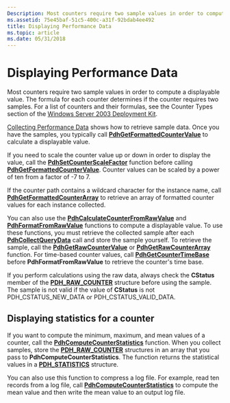 ```yaml
---
Description: Most counters require two sample values in order to compute a displayable value.
ms.assetid: 75e45baf-51c5-400c-a31f-92bdab4ee492
title: Displaying Performance Data
ms.topic: article
ms.date: 05/31/2018
---
```


# Displaying Performance Data

Most counters require two sample values in order to compute a displayable value. The formula for each counter determines if the counter requires two samples. For a list of counters and their formulas, see the Counter Types section of the [Windows Server 2003 Deployment Kit](https://technet.microsoft.com/library/3fb01419-b1ab-4f52-a9f8-09d5ebeb9ef2).

[Collecting Performance Data](collecting-performance-data.md) shows how to retrieve sample data. Once you have the samples, you typically call [**PdhGetFormattedCounterValue**](/windows/desktop/api/Pdh/nf-pdh-pdhgetformattedcountervalue) to calculate a displayable value.

If you need to scale the counter value up or down in order to display the value, call the [**PdhSetCounterScaleFactor**](/windows/desktop/api/Pdh/nf-pdh-pdhsetcounterscalefactor) function before calling [**PdhGetFormattedCounterValue**](/windows/desktop/api/Pdh/nf-pdh-pdhgetformattedcountervalue). Counter values can be scaled by a power of ten from a factor of -7 to 7.

If the counter path contains a wildcard character for the instance name, call [**PdhGetFormattedCounterArray**](/windows/desktop/api/Pdh/nf-pdh-pdhgetformattedcounterarraya) to retrieve an array of formatted counter values for each instance collected.

You can also use the [**PdhCalculateCounterFromRawValue**](/windows/desktop/api/Pdh/nf-pdh-pdhcalculatecounterfromrawvalue) and [**PdhFormatFromRawValue**](/windows/desktop/api/Pdh/nf-pdh-pdhformatfromrawvalue) functions to compute a displayable value. To use these functions, you must retrieve the collected sample after each [**PdhCollectQueryData**](/windows/desktop/api/Pdh/nf-pdh-pdhcollectquerydata) call and store the sample yourself. To retrieve the sample, call the [**PdhGetRawCounterValue**](/windows/desktop/api/Pdh/nf-pdh-pdhgetrawcountervalue) or [**PdhGetRawCounterArray**](/windows/desktop/api/Pdh/nf-pdh-pdhgetrawcounterarraya) function. For time-based counter values, call [**PdhGetCounterTimeBase**](/windows/desktop/api/Pdh/nf-pdh-pdhgetcountertimebase) before **PdhFormatFromRawValue** to retrieve the counter's time base.

If you perform calculations using the raw data, always check the **CStatus** member of the [**PDH\_RAW\_COUNTER**](/windows/desktop/api/Pdh/ns-pdh-pdh_raw_counter) structure before using the sample. The sample is not valid if the value of **CStatus** is not PDH\_CSTATUS\_NEW\_DATA or PDH\_CSTATUS\_VALID\_DATA.

## Displaying statistics for a counter

If you want to compute the minimum, maximum, and mean values of a counter, call the [**PdhComputeCounterStatistics**](/windows/desktop/api/Pdh/nf-pdh-pdhcomputecounterstatistics) function. When you collect samples, store the [**PDH\_RAW\_COUNTER**](/windows/desktop/api/Pdh/ns-pdh-pdh_raw_counter) structures in an array that you pass to **PdhComputeCounterStatistics**. The function returns the statistical values in a [**PDH\_STATISTICS**](/windows/desktop/api/Pdh/ns-pdh-pdh_statistics) structure.

You can also use this function to compress a log file. For example, read ten records from a log file, call [**PdhComputeCounterStatistics**](/windows/desktop/api/Pdh/nf-pdh-pdhcomputecounterstatistics) to compute the mean value and then write the mean value to an output log file.

 

 



